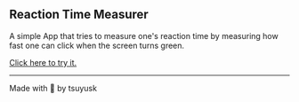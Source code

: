 ## Reaction Time Measurer

A simple App that tries to measure one's reaction time by measuring
how fast one can click when the screen turns green.

[Click here to try it.](https://reaction-time-measurer.vercel.app)

---
Made with 💜 by tsuyusk
